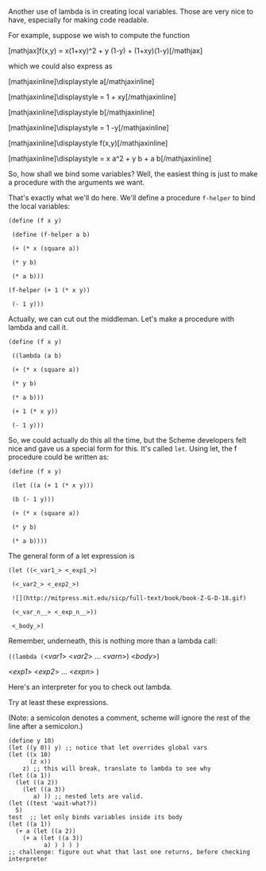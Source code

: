 Another use of lambda is in creating local variables. Those are very nice to
have, especially for making code readable.

For example, suppose we wish to compute the function

[mathjax]f(x,y) = x(1+xy)^2 + y (1-y) + (1+xy)(1-y)[/mathjax]

which we could also express as

[mathjaxinline]\displaystyle a[/mathjaxinline]

[mathjaxinline]\displaystyle = 1 + xy[/mathjaxinline]

[mathjaxinline]\displaystyle b[/mathjaxinline]

[mathjaxinline]\displaystyle = 1 -y[/mathjaxinline]

[mathjaxinline]\displaystyle f(x,y)[/mathjaxinline]

[mathjaxinline]\displaystyle = x a^2 + y b + a b[/mathjaxinline]

So, how shall we bind some variables? Well, the easiest thing is just to make
a procedure with the arguments we want.

That's exactly what we'll do here. We'll define a procedure `f-helper` to bind
the local variables:

`(define (f x y)`

` (define (f-helper a b)`

` (+ (* x (square a))`

` (* y b)`

` (* a b)))`

` (f-helper (+ 1 (* x y)) `

` (- 1 y)))`

Actually, we can cut out the middleman. Let's make a procedure with lambda and
call it.

`(define (f x y)`

` ((lambda (a b)`

` (+ (* x (square a))`

` (* y b)`

` (* a b)))`

` (+ 1 (* x y))`

` (- 1 y)))`

So, we could actually do this all the time, but the Scheme developers felt
nice and gave us a special form for this. It's called `let`. Using let, the f
procedure could be written as:

`(define (f x y)`

` (let ((a (+ 1 (* x y)))`

` (b (- 1 y)))`

` (+ (* x (square a))`

` (* y b)`

` (* a b))))`

The general form of a let expression is

`(let ((<_var1_> <_exp1_>)`

` (<_var2_> <_exp2_>)`

` ![](http://mitpress.mit.edu/sicp/full-text/book/book-Z-G-D-18.gif)`

` (<_var_n__> <_exp_n__>))`

` <_body_>)`

Remember, underneath, this is nothing more than a lambda call:

`((lambda (`<_var1_> <_var2_> ... <_varn_>) <_body_>)

<_exp1_> <_exp2_> ... <_expn_> )

Here's an interpreter for you to check out lambda.

Try at least these expressions.

(Note: a semicolon denotes a comment, scheme will ignore the rest of the line
after a semicolon.)

    
    (define y 10)  
    (let ((y 0)) y) ;; notice that let overrides global vars  
    (let ((x 10)  
          (z x))   
        z) ;; this will break, translate to lambda to see why  
    (let ((a 1))  
      (let ((a 2))  
        (let ((a 3))  
           a) )) ;; nested lets are valid.   
    (let ((test 'wait-what?))  
      5)  
    test  ;; let only binds variables inside its body  
    (let ((a 1))  
      (+ a (let ((a 2))  
        (+ a (let ((a 3))  
              a) ) ) ) )   
    ;; challenge: figure out what that last one returns, before checking interpreter  
     

